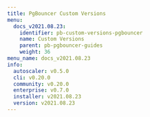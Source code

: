 ```yaml
---
title: PgBouncer Custom Versions
menu:
  docs_v2021.08.23:
    identifier: pb-custom-versions-pgbouncer
    name: Custom Versions
    parent: pb-pgbouncer-guides
    weight: 36
menu_name: docs_v2021.08.23
info:
  autoscaler: v0.5.0
  cli: v0.20.0
  community: v0.20.0
  enterprise: v0.7.0
  installer: v2021.08.23
  version: v2021.08.23
---
```


